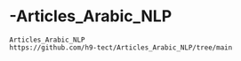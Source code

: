 # -Articles_Arabic_NLP
    Articles_Arabic_NLP
    https://github.com/h9-tect/Articles_Arabic_NLP/tree/main
